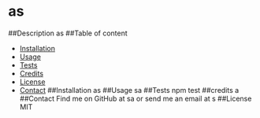 # as
 ##Description
  as
  ##Table of content
- [Installation](#installation)
- [Usage](#usage)
- [Tests](#tests)
- [Credits](#credits)
- [License](#license)
- [Contact](#contact)
##Installation
as
##Usage
sa
##Tests
npm test
##credits
a
##Contact
Find me on GitHub at sa or send me an email at s
##License
MIT